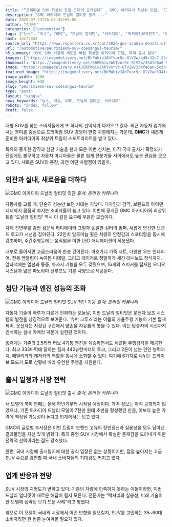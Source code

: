 ```yaml
---
title: "“프리미엄 SUV 최상위 트림 드디어 공개된다” … GMC, 아카디아 최상위 트림, ‘드날리 얼티밋’ 공개"
description: "GMC 아카디아 드날리 얼티밋 공개 ..."
date: 2025-07-23T16:02:42+09:00
author: "김한수"
categories: ["automotive"]
tags: ["뉴스", "이슈", "GMC", "드날리 얼티민", "아카디아", "럭셔리SUV격전지", "하이엔드운전자경험"]
hash: 34cf7032
source_url: "https://www.reportera.co.kr/car/2026-gmc-acadia-denali-ultimate/"
url: "/automotive/peurimieom-suv-coesangwi-teurim/"
h5_summary: "GMC SUV 시장에 새로운 바람 최상급 아카디아 모델, 북미 출시 임박"
images: ["https://imagedelivery.net/BhPWbivJAhTvor9c-8lV2w/4d8c32c7-22eb-4380-0192-5b6321e2ba00/public", "https://imagedelivery.net/BhPWbivJAhTvor9c-8lV2w/16a5a4c5-e3a2-407c-120d-c5fee171f800/public", "https://imagedelivery.net/BhPWbivJAhTvor9c-8lV2w/4897fa18-4451-44d9-7da7-8a723c032800/public", "https://imagedelivery.net/BhPWbivJAhTvor9c-8lV2w/334fe6a0-5c9b-4b3b-52ba-d22a34296c00/public"]
thumbnail: "https://imagedelivery.net/BhPWbivJAhTvor9c-8lV2w/334fe6a0-5c9b-4b3b-52ba-d22a34296c00/public"
image: "https://imagedelivery.net/BhPWbivJAhTvor9c-8lV2w/334fe6a0-5c9b-4b3b-52ba-d22a34296c00/public"
featured_image: "https://imagedelivery.net/BhPWbivJAhTvor9c-8lV2w/334fe6a0-5c9b-4b3b-52ba-d22a34296c00/public"
image_width: 1200
image_height: 630
slug: "peurimieom-suv-coesangwi-teurim"
type: "post"
layout: "single"
news_keywords: "뉴스, 이슈, GMC, 드날리 얼티민, 아카디아"
robots: "index, follow"
draft: false
---
```


대형 SUV를 찾는 소비자들에게 또 하나의 선택지가 다가오고 있다. 최근 자동차 업계에서는 북미를 중심으로 프리미엄 SUV 경쟁이 한층 치열해지는 가운데, **GMC**가 새롭게 준비한 아카디아의 최상위 트림이 스포트라이트를 받고 있다.

특유의 중후한 감각과 첨단 기술을 한데 모은 이번 신차는, 아직 국내 출시가 확정되기 전임에도 불구하고 자동차 마니아들은 물론 업계 전문가들 사이에서도 높은 관심을 모으고 있다. 새로운 SUV의 등장, 과연 어떤 차별점이 있을까.

## 외관과 실내, 새로움을 더하다

![GMC 아카디아 드날리 얼티밋 외관](https://imagedelivery.net/BhPWbivJAhTvor9c-8lV2w/4897fa18-4451-44d9-7da7-8a723c032800/public)
*출처: 온라인 커뮤니티*


자동차를 고를 때, 단순히 성능만 보던 시대는 지났다. 디자인과 감각, 브랜드의 아이덴티티까지 꼼꼼히 따지는 소비자들이 늘고 있다. 이번에 공개된 GMC 아카디아의 최상위 트림 ‘드날리 얼티밋’ 역시 이 같은 요구에 부응한 모습이다.

차체 전면부를 감싼 검은색 라디에이터 그릴과 동일한 컬러의 범퍼, 새롭게 변신한 브랜드 로고가 시선을 잡아끈다. 22인치 알루미늄 휠은 차량의 안정감과 스포티함을 동시에 강조하며, 주간주행등에는 움직임을 더한 LED 애니메이션이 적용됐다.

내부로 들어서면 고급스러움이 한층 깊어진다. 마호가니 가죽 시트, 다양한 우드 인테리어, 전용 엠블럼이 녹아든 디테일, 그리고 레이저로 정밀하게 새긴 대시보드 장식까지. 앞좌석에는 열선과 통풍, 마사지 기능을 모두 갖췄으며, 16개의 스피커를 탑재한 오디오 시스템과 넓은 파노라마 선루프도 기본 사양으로 제공된다.

## 첨단 기능과 엔진 성능의 조화

![GMC 아카디아 드날리 얼티밋 SUV 첨단 기능](https://imagedelivery.net/BhPWbivJAhTvor9c-8lV2w/4d8c32c7-22eb-4380-0192-5b6321e2ba00/public)
*출처: 온라인 커뮤니티*


자동차 기술이 하루가 다르게 진화하는 오늘날, 이번 드날리 얼티밋은 운전자 보조 시스템의 발전을 상징적으로 보여준다. ‘슈퍼 크루즈’라는 이름의 자율주행 기능이 기본 탑재되어, 운전자는 지정된 구간에서 양손을 자유롭게 놓을 수 있다. 이는 탑승자의 시선까지 인식하는 실내 카메라 덕분에 실현된 것이다.

동력계는 기존의 2.5리터 터보 4기통 엔진을 계승하면서도 세련된 주행감각을 제공한다. 최고 333마력에 달하는 힘과 442뉴턴미터의 토크, 그리고 2톤이 넘는 견인 능력까지, 패밀리카와 레저카의 역할을 동시에 소화할 수 있다. 여기에 6가지로 나뉘는 드라이브 모드가 도로 상황에 따라 유연한 주행을 지원한다.

## 출시 일정과 시장 전략

![GMC 아카디아 드날리 얼티밋 출시](https://imagedelivery.net/BhPWbivJAhTvor9c-8lV2w/16a5a4c5-e3a2-407c-120d-c5fee171f800/public)
*출처: 온라인 커뮤니티*


새 모델의 북미 판매는 올해 하반기부터 시작될 예정이다. 가격 정보는 아직 공개되지 않았으나, 기존 아카디아 드날리 모델이 7천만 원대 초반을 형성했던 만큼, 이보다 높은 가격에 책정될 가능성이 높다고 업계에서는 보고 있다.

GMC의 글로벌 부사장은 이번 트림이 브랜드 고유의 장인정신과 실용성을 모두 담아낸 결과물임을 자신 있게 밝혔다. 특히 중형 SUV 시장에서 확실한 존재감을 드러내기 위한 전략적 선택이라는 점도 강조했다.

한편, 국내 시장에 출시될지에 대한 공식 입장은 없는 상황이지만, 점점 높아지는 고급 SUV 수요를 감안할 때 국내 소비자들의 기대감도 커지고 있다.

## 업계 반응과 전망

SUV 시장의 지형도가 변하고 있다. 기존의 차량에 만족하지 못하는 이들이라면, 이번 드날리 얼티밋이 새로운 해답이 될지 모른다. 전문가는 “럭셔리와 실용성, 미래 기술이 한 모델에 집약된 보기 드문 사례”라고 평했다.

앞으로 이 모델이 국내외 시장에서 어떤 반향을 일으킬지, SUV를 고민하는 35~60대 소비자라면 한 번쯤 눈여겨볼 필요가 있다.

